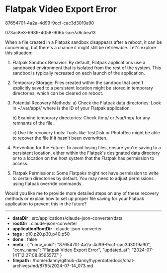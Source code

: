 # Flatpak Video Export Error

8765470f-4a2a-4d99-9ccf-cac3d3019a90

073ac8e3-6939-4058-906b-5ce7a9c5ea13

 When a file created in a Flatpak sandbox disappears after a reboot, it can be concerning, but there's a chance it might still be retrievable. Let's explore this situation:

1. Flatpak Sandbox Behavior:
   By default, Flatpak applications use a sandboxed environment that is isolated from the rest of the system. This sandbox is typically recreated on each launch of the application.

2. Temporary Storage:
   Files created within the sandbox that aren't explicitly saved to a persistent location might be stored in temporary directories, which can be cleared on reboot.

3. Potential Recovery Methods:
   a) Check the Flatpak data directories:
      Look in ~/.var/app/<app-id>/ where <app-id> is the ID of your Flatpak application.
   
   b) Examine temporary directories:
      Check /tmp/ or /var/tmp/ for any remnants of the file.
   
   c) Use file recovery tools:
      Tools like TestDisk or PhotoRec might be able to recover the file if it hasn't been overwritten.

4. Prevention for the Future:
   To avoid losing files, ensure you're saving to a persistent location, either within the Flatpak's designated data directory or to a location on the host system that the Flatpak has permission to access.

5. Flatpak Permissions:
   Some Flatpaks might not have permission to write to certain directories by default. You may need to adjust permissions using flatpak override commands.

Would you like me to provide more detailed steps on any of these recovery methods or explain how to set up proper file saving for your Flatpak application to prevent this in the future?

---

* **dataDir** : src/applications/claude-json-converter/data
* **rootDir** : claude-json-converter
* **applicationRootDir** : claude-json-converter
* **tags** : p10.p20.p30.p40.p50
* **done** : false
* **meta** : {
  "conv_uuid": "8765470f-4a2a-4d99-9ccf-cac3d3019a90",
  "conv_name": "Flatpak Video Export Error",
  "updated_at": "2024-07-14T12:27:08.856557Z"
}
* **filepath** : /home/danny/github-danny/hyperdata/docs/chat-archives/md/8765/2024-07-14_073.md